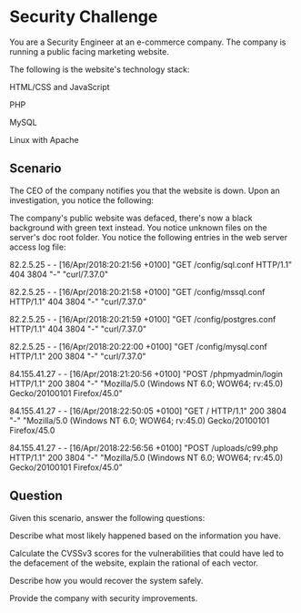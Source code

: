 # Security Challenge

You are a Security Engineer at an e-commerce company. The company is running a public facing marketing website.

The following is the website's technology stack:

HTML/CSS and JavaScript

PHP

MySQL

Linux with Apache

## Scenario
The CEO of the company notifies you that the website is down. Upon an investigation, you notice the following:

The company's public website was defaced, there's now a black background with green text instead.
You notice unknown files on the server's doc root folder.
You notice the following entries in the web server access log file:

82.2.5.25 - - [16/Apr/2018:20:21:56 +0100] "GET /config/sql.conf HTTP/1.1" 404 3804 "-" "curl/7.37.0"

82.2.5.25 - - [16/Apr/2018:20:21:58 +0100] "GET /config/mssql.conf HTTP/1.1" 404 3804 "-" "curl/7.37.0"

82.2.5.25 - - [16/Apr/2018:20:21:59 +0100] "GET /config/postgres.conf HTTP/1.1" 404 3804 "-" "curl/7.37.0"

82.2.5.25 - - [16/Apr/2018:20:22:00 +0100] "GET /config/mysql.conf HTTP/1.1" 200 3804 "-" "curl/7.37.0"

84.155.41.27 - - [16/Apr/2018:21:20:56 +0100] "POST /phpmyadmin/login HTTP/1.1" 200 3804 "-" "Mozilla/5.0 (Windows NT 6.0; WOW64; rv:45.0) Gecko/20100101 Firefox/45.0"

84.155.41.27 - - [16/Apr/2018:22:50:05 +0100] "GET / HTTP/1.1" 200 3804 "-" "Mozilla/5.0 (Windows NT 6.0; WOW64; rv:45.0) Gecko/20100101 Firefox/45.0

84.155.41.27 - - [16/Apr/2018:22:56:56 +0100] "POST /uploads/c99.php HTTP/1.1" 200 3804 "-" "Mozilla/5.0 (Windows NT 6.0; WOW64; rv:45.0) Gecko/20100101 Firefox/45.0"

## Question
Given this scenario, answer the following questions:

Describe what most likely happened based on the information you have.

Calculate the CVSSv3 scores for the vulnerabilities that could have led to the defacement of the website, explain the rational of each vector.

Describe how you would recover the system safely.

Provide the company with security improvements.
